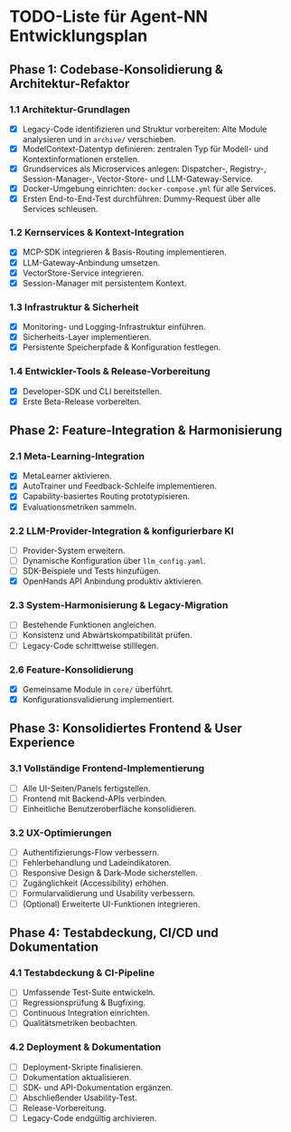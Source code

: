 # TODO-Liste für Agent-NN Entwicklungsplan

## Phase 1: Codebase-Konsolidierung & Architektur-Refaktor

### 1.1 Architektur-Grundlagen
- [x] Legacy-Code identifizieren und Struktur vorbereiten: Alte Module analysieren und in `archive/` verschieben.
- [x] ModelContext-Datentyp definieren: zentralen Typ für Modell- und Kontextinformationen erstellen.
- [x] Grundservices als Microservices anlegen: Dispatcher-, Registry-, Session-Manager-, Vector-Store- und LLM-Gateway-Service.
- [x] Docker-Umgebung einrichten: `docker-compose.yml` für alle Services.
- [x] Ersten End-to-End-Test durchführen: Dummy-Request über alle Services schleusen.

### 1.2 Kernservices & Kontext-Integration
- [x] MCP-SDK integrieren & Basis-Routing implementieren.
- [x] LLM-Gateway-Anbindung umsetzen.
- [x] VectorStore-Service integrieren.
- [x] Session-Manager mit persistentem Kontext.

### 1.3 Infrastruktur & Sicherheit
- [x] Monitoring- und Logging-Infrastruktur einführen.
- [x] Sicherheits-Layer implementieren.
- [x] Persistente Speicherpfade & Konfiguration festlegen.

### 1.4 Entwickler-Tools & Release-Vorbereitung
- [x] Developer-SDK und CLI bereitstellen.
- [x] Erste Beta-Release vorbereiten.

## Phase 2: Feature-Integration & Harmonisierung

### 2.1 Meta-Learning-Integration
- [x] MetaLearner aktivieren.
- [x] AutoTrainer und Feedback-Schleife implementieren.
- [x] Capability-basiertes Routing prototypisieren.
- [x] Evaluationsmetriken sammeln.

### 2.2 LLM-Provider-Integration & konfigurierbare KI
- [ ] Provider-System erweitern.
- [ ] Dynamische Konfiguration über `llm_config.yaml`.
- [ ] SDK-Beispiele und Tests hinzufügen.
- [x] OpenHands API Anbindung produktiv aktivieren.

### 2.3 System-Harmonisierung & Legacy-Migration
- [ ] Bestehende Funktionen angleichen.
- [ ] Konsistenz und Abwärtskompatibilität prüfen.
- [ ] Legacy-Code schrittweise stilllegen.

### 2.6 Feature-Konsolidierung
- [x] Gemeinsame Module in `core/` überführt.
- [x] Konfigurationsvalidierung implementiert.

## Phase 3: Konsolidiertes Frontend & User Experience

### 3.1 Vollständige Frontend-Implementierung
- [ ] Alle UI-Seiten/Panels fertigstellen.
- [ ] Frontend mit Backend-APIs verbinden.
- [ ] Einheitliche Benutzeroberfläche konsolidieren.

### 3.2 UX-Optimierungen
- [ ] Authentifizierungs-Flow verbessern.
- [ ] Fehlerbehandlung und Ladeindikatoren.
- [ ] Responsive Design & Dark-Mode sicherstellen.
- [ ] Zugänglichkeit (Accessibility) erhöhen.
- [ ] Formularvalidierung und Usability verbessern.
- [ ] (Optional) Erweiterte UI-Funktionen integrieren.

## Phase 4: Testabdeckung, CI/CD und Dokumentation

### 4.1 Testabdeckung & CI-Pipeline
- [ ] Umfassende Test-Suite entwickeln.
- [ ] Regressionsprüfung & Bugfixing.
- [ ] Continuous Integration einrichten.
- [ ] Qualitätsmetriken beobachten.

### 4.2 Deployment & Dokumentation
- [ ] Deployment-Skripte finalisieren.
- [ ] Dokumentation aktualisieren.
- [ ] SDK- und API-Dokumentation ergänzen.
- [ ] Abschließender Usability-Test.
- [ ] Release-Vorbereitung.
- [ ] Legacy-Code endgültig archivieren.
